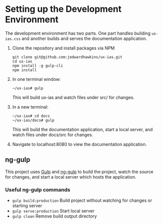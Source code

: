 # Setting up the Development Environment

The development environment has two parts. One part handles building `ux-ias.css` and another builds and 
serves the documentation application.

1. Clone the repository and install packages via NPM

       git clone git@github.com:jedwardhawkins/ux-ias.git
       cd ux-ias
       npm install -g gulp-cli
       npm install

2. In one terminal window:

       ~/ux-ias# gulp
       
   This will build ux-ias and watch files under src/ for changes.
   
3. In a new terminal:

       ~/ux-ias# cd docs
       ~/ux-ias/docs# gulp

   This will build the documentation application, start a local server, and watch files under docs/src for changes.

4. Navigate to localhost:8080 to view the documentation application.

## ng-gulp

This project uses [Gulp](https://gulpjs.com/) and 
[ng-gulp](https://github.com/jedwardhawkins/ng-gulp) to build the project, watch the source for changes, and start
a local server which hosts the application.

### Useful ng-gulp commands

- `gulp build:production` Build project without watching for changes or starting server
- `gulp serve:production` Start local server
- `gulp clean` Remove build output directory
